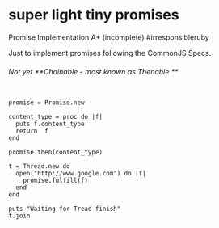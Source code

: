 super light tiny promises
=======

Promise Implementation A+ (incomplete) #irresponsibleruby

Just to implement promises following the CommonJS Specs.

###### Not yet **Chainable - most known as Thenable **

````

promise = Promise.new

content_type = proc do |f| 
  puts f.content_type
  return  f
end

promise.then(content_type)

t = Thread.new do 
  open("http://www.google.com") do |f|
    promise.fulfill(f)
  end
end

puts "Waiting for Tread finish"
t.join


````


